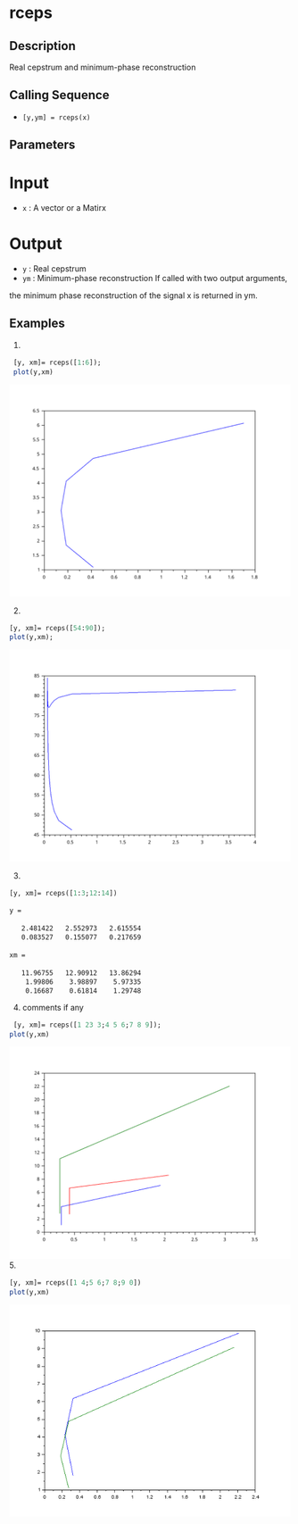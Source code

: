 # rceps
## Description
Real cepstrum and minimum-phase reconstruction

## Calling Sequence
- `[y,ym] = rceps(x)`
## Parameters
# Input
- `x` : A vector or a Matirx
# Output
- `y` : Real cepstrum
- `ym` : Minimum-phase reconstruction
If called with two output arguments,

the minimum phase reconstruction of the signal x is returned in ym.

## Examples
1. 
```scilab
 [y, xm]= rceps([1:6]);
 plot(y,xm)
```
<span>
   <img src='testcase1.svg'>
</span>

2. 
```scilab
[y, xm]= rceps([54:90]);
plot(y,xm);
```

<span>
<img src='testcase2.svg'>
</span>

3. 
```scilab
[y, xm]= rceps([1:3;12:14])
```
```output
y =

   2.481422   2.552973   2.615554
   0.083527   0.155077   0.217659

xm =

   11.96755   12.90912   13.86294
    1.99806    3.98897    5.97335
    0.16687    0.61814    1.29748

```

4. comments if any
```scilab
 [y, xm]= rceps([1 23 3;4 5 6;7 8 9]);
plot(y,xm)
```
<span>
    <img src='testcase4.svg'>
</span>
5.

```scilab
[y, xm]= rceps([1 4;5 6;7 8;9 0])
plot(y,xm)

```
<span>
    <img src='testcase5.png'>
</span>
